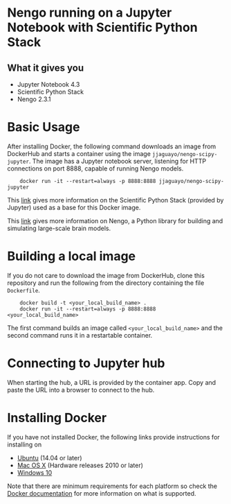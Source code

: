 # Nengo running on a Jupyter Notebook with Scientific Python Stack

## What it gives you 

* Jupyter Notebook 4.3
* Scientific Python Stack
* Nengo 2.3.1

# Basic Usage

After installing Docker, the following command downloads an image from DockerHub and starts a container using the image `jjaguayo/nengo-scipy-jupyter`. The image has a Jupyter notebook server, listening for HTTP connections on port 8888, capable of 
running Nengo models.

```
    docker run -it --restart=always -p 8888:8888 jjaguayo/nengo-scipy-jupyter
```

This [link](https://github.com/jupyter/docker-stacks/tree/master/scipy-notebook)
gives more information on the Scientific Python Stack (provided by Jupyter) used
as a base for this Docker image.

This [link](https://pythonhosted.org/nengo/index.html) gives more information on
Nengo, a Python library for building and simulating large-scale brain models.

# Building a local image

If you do not care to download the image from DockerHub, clone this repository
and run the following from the directory containing the file `Dockerfile`.

```
    docker build -t <your_local_build_name> .
    docker run -it --restart=always -p 8888:8888 <your_local_build_name>
```

The first command builds an image called `<your_local_build_name>` and the second command runs it in a 
restartable container. 

# Connecting to Jupyter hub

When starting the hub, a URL is provided by the container app. Copy and paste the URL into a browser to connect to the hub.

# Installing Docker

If you have not installed Docker, the following links provide instructions for
installing on

* [Ubuntu](https://docs.docker.com/engine/installation/linux/ubuntu/) (14.04 or later)
* [Mac OS X](https://docs.docker.com/docker-for-mac/install/) (Hardware releases 2010 or later)
* [Windows 10](https://docs.docker.com/docker-for-windows/install/)

Note that there are minimum requirements for each platform so check the 
[Docker documentation](https://docs.docker.com/engine/installation/) for more
information on what is supported.
